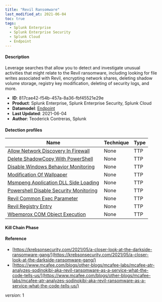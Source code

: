 ```yaml
---
title: "Revil Ransomware"
last_modified_at: 2021-06-04
toc: true
tags:
  - Splunk Enterprise
  - Splunk Enterprise Security
  - Splunk Cloud
  - Endpoint
---
```


#### Description

Leverage searches that allow you to detect and investigate unusual activities that might relate to the Revil ransomware, including looking for file writes associated with Revil, encrypting network shares, deleting shadow volume storage, registry key modification, deleting of security logs, and more.

- **ID**: 817cae42-f54b-457a-8a36-fbf45521e29e
- **Product**: Splunk Enterprise, Splunk Enterprise Security, Splunk Cloud
- **Datamodel**: [Endpoint](https://docs.splunk.com/Documentation/CIM/latest/User/Endpoint)
- **Last Updated**: 2021-06-04
- **Author**: Teoderick Contreras, Splunk

#### Detection profiles

| Name        | Technique   | Type         |
| ----------- | ----------- |--------------|
| [Allow Network Discovery In Firewall](/endpoint/allow_network_discovery_in_firewall/) | None | TTP |
| [Delete ShadowCopy With PowerShell](/endpoint/delete_shadowcopy_with_powershell/) | None | TTP |
| [Disable Windows Behavior Monitoring](/endpoint/disable_windows_behavior_monitoring/) | None | TTP |
| [Modification Of Wallpaper](/endpoint/modification_of_wallpaper/) | None | TTP |
| [Msmpeng Application DLL Side Loading](/endpoint/msmpeng_application_dll_side_loading/) | None | TTP |
| [Powershell Disable Security Monitoring](/endpoint/powershell_disable_security_monitoring/) | None | TTP |
| [Revil Common Exec Parameter](/endpoint/revil_common_exec_parameter/) | None | TTP |
| [Revil Registry Entry](/endpoint/revil_registry_entry/) | None | TTP |
| [Wbemprox COM Object Execution](/endpoint/wbemprox_com_object_execution/) | None | TTP |

#### Kill Chain Phase



#### Reference

* [https://krebsonsecurity.com/2021/05/a-closer-look-at-the-darkside-ransomware-gang/](https://krebsonsecurity.com/2021/05/a-closer-look-at-the-darkside-ransomware-gang/)
* [https://www.mcafee.com/blogs/other-blogs/mcafee-labs/mcafee-atr-analyzes-sodinokibi-aka-revil-ransomware-as-a-service-what-the-code-tells-us/](https://www.mcafee.com/blogs/other-blogs/mcafee-labs/mcafee-atr-analyzes-sodinokibi-aka-revil-ransomware-as-a-service-what-the-code-tells-us/)



_version_: 1